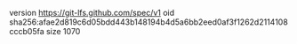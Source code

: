 version https://git-lfs.github.com/spec/v1
oid sha256:afae2d819c6d05bdd443b148194b4d5a6bb2eed0af3f1262d2114108cccb05fa
size 1070
